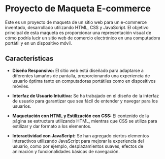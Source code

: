 # Proyecto de Maqueta E-commerce

Este es un proyecto de maqueta de un sitio web para un e-commerce inventado, desarrollado utilizando HTML, CSS y JavaScript. El objetivo principal de esta maqueta es proporcionar una representación visual de cómo podría lucir un sitio web de comercio electrónico en una computadora portátil y en un dispositivo móvil.

## Características

- **Diseño Responsivo:** El sitio web está diseñado para adaptarse a diferentes tamaños de pantalla, proporcionando una experiencia de usuario óptima tanto en computadoras portátiles como en dispositivos móviles.

- **Interfaz de Usuario Intuitiva:** Se ha trabajado en el diseño de la interfaz de usuario para garantizar que sea fácil de entender y navegar para los usuarios.

- **Maquetación con HTML y Estilización con CSS:** El contenido de la página se estructura utilizando HTML, mientras que CSS se utiliza para estilizar y dar formato a los elementos.

- **Interactividad con JavaScript:** Se han agregado ciertos elementos interactivos utilizando JavaScript para mejorar la experiencia del usuario, como por ejemplo, desplazamientos suaves, efectos de animación y funcionalidades básicas de navegación.
